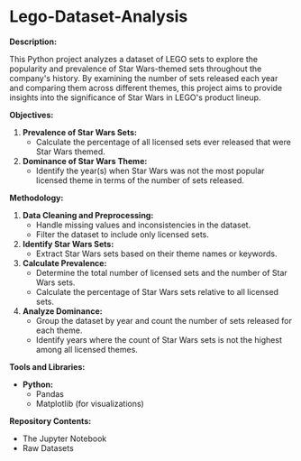 # Lego-Dataset-Analysis

**Description:**

This Python project analyzes a dataset of LEGO sets to explore the popularity and prevalence of Star Wars-themed sets throughout the company's history. By examining the number of sets released each year and comparing them across different themes, this project aims to provide insights into the significance of Star Wars in LEGO's product lineup.

**Objectives:**

1. **Prevalence of Star Wars Sets:**
   * Calculate the percentage of all licensed sets ever released that were Star Wars themed.
2. **Dominance of Star Wars Theme:**
   * Identify the year(s) when Star Wars was not the most popular licensed theme in terms of the number of sets released.

**Methodology:**

1. **Data Cleaning and Preprocessing:**
   * Handle missing values and inconsistencies in the dataset.
   * Filter the dataset to include only licensed sets.
2. **Identify Star Wars Sets:**
   * Extract Star Wars sets based on their theme names or keywords.
3. **Calculate Prevalence:**
   * Determine the total number of licensed sets and the number of Star Wars sets.
   * Calculate the percentage of Star Wars sets relative to all licensed sets.
4. **Analyze Dominance:**
   * Group the dataset by year and count the number of sets released for each theme.
   * Identify years where the count of Star Wars sets is not the highest among all licensed themes.

**Tools and Libraries:**

* **Python:**
  * Pandas
  * Matplotlib (for visualizations)

**Repository Contents:**
* The Jupyter Notebook
* Raw Datasets

